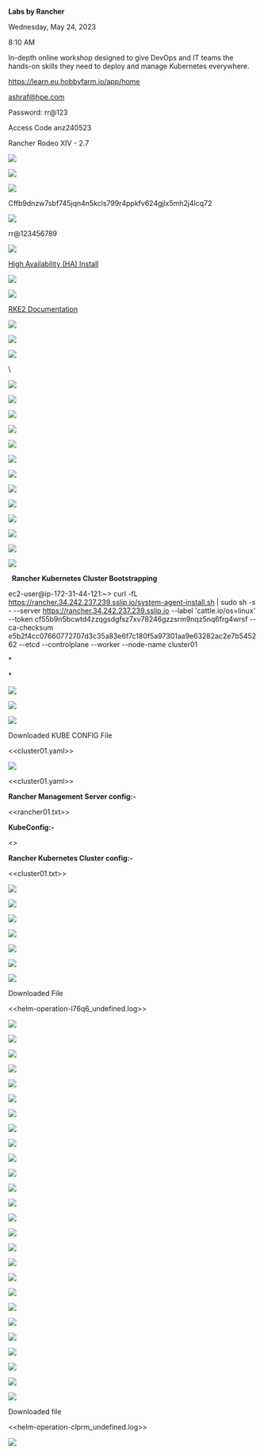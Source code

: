 ﻿**Labs by Rancher** 

Wednesday, May 24, 2023

8:10 AM



In-depth online workshop designed to give DevOps and IT teams the hands-on skills they need to deploy and manage Kubernetes everywhere.



<https://learn.eu.hobbyfarm.io/app/home>



ashraf@hpe.com

Password: rr@123

Access Code anz240523

Rancher Rodeo XIV - 2.7





![](Aspose.Words.6d1da65b-4d1c-4460-859c-120cd6b26b9c.001.png)



![](Aspose.Words.6d1da65b-4d1c-4460-859c-120cd6b26b9c.002.png)





![](Aspose.Words.6d1da65b-4d1c-4460-859c-120cd6b26b9c.003.png)



Cffb9dnzw7sbf745jqn4n5kcls799r4ppkfv624gjlx5mh2j4lcq72



![](Aspose.Words.6d1da65b-4d1c-4460-859c-120cd6b26b9c.004.png)



rr@123456789





![](Aspose.Words.6d1da65b-4d1c-4460-859c-120cd6b26b9c.005.png)



[High Availability (HA) Install](https://ranchermanager.docs.rancher.com/v2.5/pages-for-subheaders/install-upgrade-on-a-kubernetes-cluster)





![](Aspose.Words.6d1da65b-4d1c-4460-859c-120cd6b26b9c.006.png)



![](Aspose.Words.6d1da65b-4d1c-4460-859c-120cd6b26b9c.007.png)



[RKE2 Documentation](https://docs.rke2.io/)







![](Aspose.Words.6d1da65b-4d1c-4460-859c-120cd6b26b9c.008.png)



![](Aspose.Words.6d1da65b-4d1c-4460-859c-120cd6b26b9c.009.png)



![](Aspose.Words.6d1da65b-4d1c-4460-859c-120cd6b26b9c.010.png)

\



![](Aspose.Words.6d1da65b-4d1c-4460-859c-120cd6b26b9c.011.png)



![](Aspose.Words.6d1da65b-4d1c-4460-859c-120cd6b26b9c.012.png)





![](Aspose.Words.6d1da65b-4d1c-4460-859c-120cd6b26b9c.013.png)



![](Aspose.Words.6d1da65b-4d1c-4460-859c-120cd6b26b9c.014.png)



![](Aspose.Words.6d1da65b-4d1c-4460-859c-120cd6b26b9c.015.png)



![](Aspose.Words.6d1da65b-4d1c-4460-859c-120cd6b26b9c.016.png)





![](Aspose.Words.6d1da65b-4d1c-4460-859c-120cd6b26b9c.017.png)







![](Aspose.Words.6d1da65b-4d1c-4460-859c-120cd6b26b9c.018.png)



![](Aspose.Words.6d1da65b-4d1c-4460-859c-120cd6b26b9c.019.png)











![](Aspose.Words.6d1da65b-4d1c-4460-859c-120cd6b26b9c.020.png)





![](Aspose.Words.6d1da65b-4d1c-4460-859c-120cd6b26b9c.021.png)



![](Aspose.Words.6d1da65b-4d1c-4460-859c-120cd6b26b9c.022.png)













![](Aspose.Words.6d1da65b-4d1c-4460-859c-120cd6b26b9c.023.png)









` `**Rancher Kubernetes Cluster Bootstrapping**



ec2-user@ip-172-31-44-121:~> curl -fL <https://rancher.34.242.237.239.sslip.io/system-agent-install.sh> | sudo  sh -s - --server <https://rancher.34.242.237.239.sslip.io> --label 'cattle.io/os=linux' --token cf55b9n5bcwtd4zzqgsdgfsz7xv78246gzzsrm9nqz5nq6frg4wrsf --ca-checksum e5b2f4cc07660772707d3c35a83e6f7c180f5a97301aa9e63282ac2e7b545262 --etcd --controlplane --worker --node-name cluster01 


\*

\*


![](Aspose.Words.6d1da65b-4d1c-4460-859c-120cd6b26b9c.024.png)





![](Aspose.Words.6d1da65b-4d1c-4460-859c-120cd6b26b9c.025.png)





![](Aspose.Words.6d1da65b-4d1c-4460-859c-120cd6b26b9c.026.png)







Downloaded KUBE CONFIG File



<<cluster01.yaml>>









![](Aspose.Words.6d1da65b-4d1c-4460-859c-120cd6b26b9c.027.png)





<<cluster01.yaml>>





**Rancher Management Server config:-**





<<rancher01.txt>>



**KubeConfig:-**





<<Copy KubeConfig to Clipboard.txt>>





**Rancher Kubernetes Cluster config:-**



<<cluster01.txt>>









![](Aspose.Words.6d1da65b-4d1c-4460-859c-120cd6b26b9c.028.png)







![](Aspose.Words.6d1da65b-4d1c-4460-859c-120cd6b26b9c.029.png)







![](Aspose.Words.6d1da65b-4d1c-4460-859c-120cd6b26b9c.030.png)





![](Aspose.Words.6d1da65b-4d1c-4460-859c-120cd6b26b9c.031.png)





![](Aspose.Words.6d1da65b-4d1c-4460-859c-120cd6b26b9c.032.png)





![](Aspose.Words.6d1da65b-4d1c-4460-859c-120cd6b26b9c.033.png)



![](Aspose.Words.6d1da65b-4d1c-4460-859c-120cd6b26b9c.034.png)





Downloaded File

<<helm-operation-l76q6\_undefined.log>>









![](Aspose.Words.6d1da65b-4d1c-4460-859c-120cd6b26b9c.035.png)



![](Aspose.Words.6d1da65b-4d1c-4460-859c-120cd6b26b9c.036.png)



![](Aspose.Words.6d1da65b-4d1c-4460-859c-120cd6b26b9c.037.png)





![](Aspose.Words.6d1da65b-4d1c-4460-859c-120cd6b26b9c.038.png)



![](Aspose.Words.6d1da65b-4d1c-4460-859c-120cd6b26b9c.039.png)





![](Aspose.Words.6d1da65b-4d1c-4460-859c-120cd6b26b9c.040.png)



![](Aspose.Words.6d1da65b-4d1c-4460-859c-120cd6b26b9c.041.png)



![](Aspose.Words.6d1da65b-4d1c-4460-859c-120cd6b26b9c.042.png)



![](Aspose.Words.6d1da65b-4d1c-4460-859c-120cd6b26b9c.043.png)





![](Aspose.Words.6d1da65b-4d1c-4460-859c-120cd6b26b9c.044.png)



![](Aspose.Words.6d1da65b-4d1c-4460-859c-120cd6b26b9c.045.png)



![](Aspose.Words.6d1da65b-4d1c-4460-859c-120cd6b26b9c.046.png)







![](Aspose.Words.6d1da65b-4d1c-4460-859c-120cd6b26b9c.047.png)



![](Aspose.Words.6d1da65b-4d1c-4460-859c-120cd6b26b9c.048.png)



![](Aspose.Words.6d1da65b-4d1c-4460-859c-120cd6b26b9c.049.png)









![](Aspose.Words.6d1da65b-4d1c-4460-859c-120cd6b26b9c.050.png)





![](Aspose.Words.6d1da65b-4d1c-4460-859c-120cd6b26b9c.051.png)



![](Aspose.Words.6d1da65b-4d1c-4460-859c-120cd6b26b9c.052.png)



![](Aspose.Words.6d1da65b-4d1c-4460-859c-120cd6b26b9c.053.png)







![](Aspose.Words.6d1da65b-4d1c-4460-859c-120cd6b26b9c.054.png)





![](Aspose.Words.6d1da65b-4d1c-4460-859c-120cd6b26b9c.055.png)





![](Aspose.Words.6d1da65b-4d1c-4460-859c-120cd6b26b9c.056.png)







![](Aspose.Words.6d1da65b-4d1c-4460-859c-120cd6b26b9c.057.png)



![](Aspose.Words.6d1da65b-4d1c-4460-859c-120cd6b26b9c.058.png)



![](Aspose.Words.6d1da65b-4d1c-4460-859c-120cd6b26b9c.059.png)





![](Aspose.Words.6d1da65b-4d1c-4460-859c-120cd6b26b9c.060.png)





Downloaded file 



<<helm-operation-clprm\_undefined.log>>





![](Aspose.Words.6d1da65b-4d1c-4460-859c-120cd6b26b9c.061.png)



